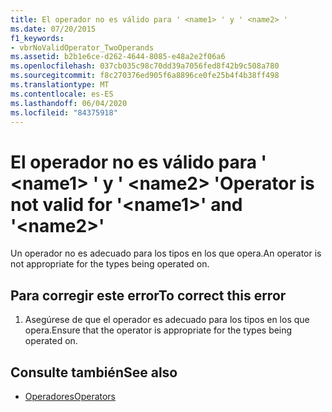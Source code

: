 ```yaml
---
title: El operador no es válido para ' <name1> ' y ' <name2> '
ms.date: 07/20/2015
f1_keywords:
- vbrNoValidOperator_TwoOperands
ms.assetid: b2b1e6ce-d262-4644-8085-e48a2e2f06a6
ms.openlocfilehash: 037cb035c98c70dd39a7056fed8f42b9c508a780
ms.sourcegitcommit: f8c270376ed905f6a8896ce0fe25b4f4b38ff498
ms.translationtype: MT
ms.contentlocale: es-ES
ms.lasthandoff: 06/04/2020
ms.locfileid: "84375918"
---
```

# <a name="operator-is-not-valid-for-name1-and-name2"></a><span data-ttu-id="7f1a4-102">El operador no es válido para ' \<name1> ' y ' \<name2> '</span><span class="sxs-lookup"><span data-stu-id="7f1a4-102">Operator is not valid for '\<name1>' and '\<name2>'</span></span>
<span data-ttu-id="7f1a4-103">Un operador no es adecuado para los tipos en los que opera.</span><span class="sxs-lookup"><span data-stu-id="7f1a4-103">An operator is not appropriate for the types being operated on.</span></span>  
  
## <a name="to-correct-this-error"></a><span data-ttu-id="7f1a4-104">Para corregir este error</span><span class="sxs-lookup"><span data-stu-id="7f1a4-104">To correct this error</span></span>  
  
1. <span data-ttu-id="7f1a4-105">Asegúrese de que el operador es adecuado para los tipos en los que opera.</span><span class="sxs-lookup"><span data-stu-id="7f1a4-105">Ensure that the operator is appropriate for the types being operated on.</span></span>  
  
## <a name="see-also"></a><span data-ttu-id="7f1a4-106">Consulte también</span><span class="sxs-lookup"><span data-stu-id="7f1a4-106">See also</span></span>

- [<span data-ttu-id="7f1a4-107">Operadores</span><span class="sxs-lookup"><span data-stu-id="7f1a4-107">Operators</span></span>](../language-reference/operators/index.md)
